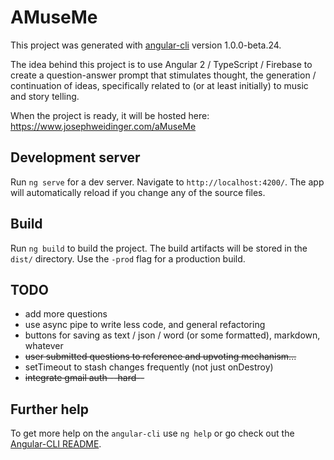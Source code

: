 # AMuseMe

This project was generated with [angular-cli](https://github.com/angular/angular-cli) version 1.0.0-beta.24.

The idea behind this project is to use Angular 2 / TypeScript / Firebase to create a question-answer prompt that stimulates thought, the generation / continuation of ideas, specifically related to (or at least initially) to music and story telling.

When the project is ready, it will be hosted here: https://www.josephweidinger.com/aMuseMe

## Development server
Run `ng serve` for a dev server. Navigate to `http://localhost:4200/`. The app will automatically reload if you change any of the source files.

<!--## Code scaffolding

Run `ng generate component component-name` to generate a new component. You can also use `ng generate directive/pipe/service/class/module`.-->

## Build

Run `ng build` to build the project. The build artifacts will be stored in the `dist/` directory. Use the `-prod` flag for a production build.

## TODO

 - add more questions
 - use async pipe to write less code, and general refactoring
 - buttons for saving as text / json / word (or some formatted), markdown, whatever
 - ~~user submitted questions to reference and upvoting mechanism...~~
 - setTimeout to stash changes frequently (not just onDestroy)
 - ~~integrate gmail auth --hard--~~
 

<!--## Running unit tests

Run `ng test` to execute the unit tests via [Karma](https://karma-runner.github.io).

## Running end-to-end tests

Run `ng e2e` to execute the end-to-end tests via [Protractor](http://www.protractortest.org/).
Before running the tests make sure you are serving the app via `ng serve`.

## Deploying to Github Pages

Run `ng github-pages:deploy` to deploy to Github Pages.-->

## Further help

To get more help on the `angular-cli` use `ng help` or go check out the [Angular-CLI README](https://github.com/angular/angular-cli/blob/master/README.md).
